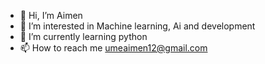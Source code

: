 - 👋 Hi, I’m Aimen
- 👀 I’m interested in Machine learning, Ai and development
- 🌱 I’m currently learning python
- 📫 How to reach me umeaimen12@gmail.com

<!---
umeaimen/umeaimen is a ✨ special ✨ repository because its `README.md` (this file) appears on your GitHub profile.
You can click the Preview link to take a look at your changes.
--->
